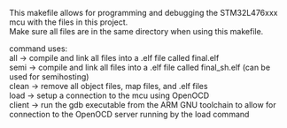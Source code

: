 This makefile allows for programming and debugging the STM32L476xxx mcu with the files in this project.  
Make sure all files are in the same directory when using this makefile.  

command uses:  
all -> compile and link all files into a .elf file called final.elf   
semi -> compile and link all files into a .elf file called final_sh.elf (can be used for semihosting)  
clean -> remove all object files, map files, and .elf files  
load -> setup a connection to the mcu using OpenOCD  
client -> run the gdb executable from the ARM GNU toolchain to allow for connection to the OpenOCD server running by the load command  
